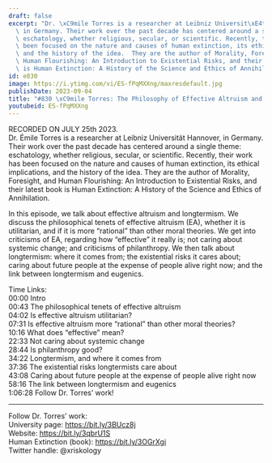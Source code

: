 ```yaml
---
draft: false
excerpt: "Dr. \xC9mile Torres is a researcher at Leibniz Universit\xE4t Hannover,\
  \ in Germany. Their work over the past decade has centered around a single theme:\
  \ eschatology, whether religious, secular, or scientific. Recently, their work has\
  \ been focused on the nature and causes of human extinction, its ethical implications,\
  \ and the history of the idea.  They are the author of Morality, Foresight, and\
  \ Human Flourishing: An Introduction to Existential Risks, and their latest book\
  \ is Human Extinction: A History of the Science and Ethics of Annihilation."
id: e830
image: https://i.ytimg.com/vi/ES-fPqMXXng/maxresdefault.jpg
publishDate: 2023-09-04
title: "#830 \xC9mile Torres: The Philosophy of Effective Altruism and Longtermism"
youtubeid: ES-fPqMXXng
---
```

RECORDED ON JULY 25th 2023.  
Dr. Émile Torres is a researcher at Leibniz Universität Hannover, in Germany. Their work over the past decade has centered around a single theme: eschatology, whether religious, secular, or scientific. Recently, their work has been focused on the nature and causes of human extinction, its ethical implications, and the history of the idea.  They are the author of Morality, Foresight, and Human Flourishing: An Introduction to Existential Risks, and their latest book is Human Extinction: A History of the Science and Ethics of Annihilation.

In this episode, we talk about effective altruism and longtermism. We discuss the philosophical tenets of effective altruism (EA), whether it is utilitarian, and if it is more “rational” than other moral theories. We get into criticisms of EA, regarding how “effective” it really is; not caring about systemic change; and criticisms of philanthropy. We then talk about longtermism: where it comes from; the existential risks it cares about; caring about future people at the expense of people alive right now; and the link between longtermism and eugenics.

Time Links:  
00:00 Intro  
00:43  The philosophical tenets of effective altruism  
04:02  Is effective altruism utilitarian?  
07:31  Is effective altruism more “rational” than other moral theories?  
10:16  What does “effective” mean?  
22:33  Not caring about systemic change  
28:44  Is philanthropy good?  
34:22  Longtermism, and where it comes from  
37:36  The existential risks longtermists care about  
43:08  Caring about future people at the expense of people alive right now  
58:16  The link between longtermism and eugenics  
1:06:28  Follow Dr. Torres’ work!

---

Follow Dr. Torres’ work:  
University page: https://bit.ly/3BUcz8j  
Website: https://bit.ly/3qbrU1S  
Human Extinction (book): https://bit.ly/3OGrXgi  
Twitter handle: @xriskology
